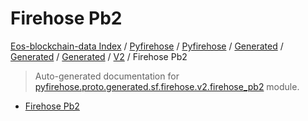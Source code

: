 # Firehose Pb2

[Eos-blockchain-data Index](../../../../../../README.md#eos-blockchain-data-index) /
[Pyfirehose](../../../../../index.md#pyfirehose) /
[Pyfirehose](../../../../../index.md#pyfirehose) /
[Generated](../../../index.md#generated) /
[Generated](../../../index.md#generated) /
[Generated](../../../index.md#generated) /
[V2](./index.md#v2) /
Firehose Pb2

> Auto-generated documentation for [pyfirehose.proto.generated.sf.firehose.v2.firehose_pb2](https://github.com/Krow10/eos-blockchain-data/blob/main/pyfirehose/proto/generated/sf/firehose/v2/firehose_pb2.py) module.

- [Firehose Pb2](#firehose-pb2)
